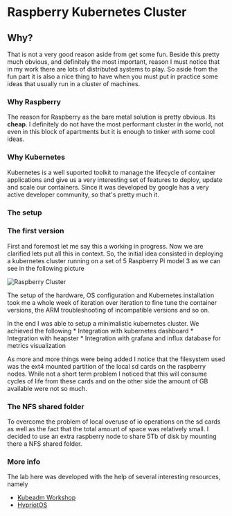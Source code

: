 # Raspberry Kubernetes Cluster

## Why?


That is not a very good reason aside from get some fun. Beside this pretty much obvious, and definitely the most important, reason I must notice that in my work there are lots of distributed systems to play. So aside from the fun part it is also a nice thing to have when you must put in practice some ideas that usually run in a cluster of machines. 

### Why Raspberry

The reason for Raspberry as the bare metal solution is pretty obvious. Its **cheap**. I definitely do not have the most performant cluster in the world, not even in this block of apartments but it is enough to tinker with some cool ideas. 

### Why Kubernetes

Kubernetes is a well suported toolkit to manage the lifecycle of container applications and give us a very interesting set of features to deploy, update and scale our containers. Since it was developed by google has a very active developer community, so that's pretty much it.

### The setup

### The first version
First and foremost let me say this a working in progress. Now we are clarified lets put all this in context.
So, the initial idea consisted in deploying a kubernetes cluster running on a set of 5 Raspberry Pi model 3
as we can see in the following picture

![Raspberry Cluster](http://shared.balhau.net/imgs/kuber/IMG_20171028_135826.jpg)

The setup of the hardware, OS configuration and Kubernetes installation took me a whole week of iteration over iteration to fine tune the container versions, the ARM troubleshooting of incompatible versions and so on. 

In the end I was able to setup a minimalistic kubernetes cluster. We achieved the following
    * Integration with kubernetes dashboard
    * Integration with heapster
    * Integration with grafana and influx database for metrics visualization

As more and more things were being added I notice that the filesystem used was the ext4 mounted partition of the local sd cards on the raspberry nodes. While not a short term problem I noticed that this will consume cycles of life from these cards and on the other side the amount of GB available were not so much.

### The NFS shared folder

To overcome the problem of local overuse of io operations on the sd cards as well as the fact that the total amount of space was relatively small. I decided to use an extra raspberry node to share 5Tb of disk by mounting there a NFS shared folder. 

 
 
 ### More info

 The lab here was developed with the help of several interesting resources, namely

* [Kubeadm Workshop](https://github.com/luxas/kubeadm-workshop)
* [HypriotOS](https://blog.hypriot.com/post/setup-kubernetes-raspberry-pi-cluster/) 